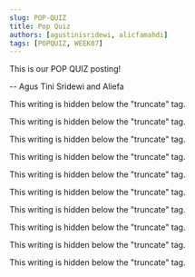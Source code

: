 ```yaml
---
slug: POP-QUIZ
title: Pop Quiz
authors: [agustinisridewi, alicfamahdi]
tags: [POPQUIZ, WEEK07]
---
```


This is our POP QUIZ posting!

-- Agus Tini Sridewi and Aliefa 

<!--truncate-->

This writing is hidden below the "truncate" tag.

This writing is hidden below the "truncate" tag.

This writing is hidden below the "truncate" tag.

This writing is hidden below the "truncate" tag.

This writing is hidden below the "truncate" tag.

This writing is hidden below the "truncate" tag.

This writing is hidden below the "truncate" tag.

This writing is hidden below the "truncate" tag.

This writing is hidden below the "truncate" tag.

This writing is hidden below the "truncate" tag.
